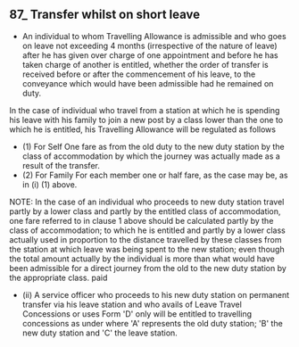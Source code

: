 ## 87\_ Transfer whilst on short leave

- An individual to whom Travelling Allowance is admissible and who goes on leave not exceeding 4 months (irrespective of the nature of leave) after he has given over charge of one appointment and before he has taken charge of another is entitled, whether the order of transfer is received before or after the commencement of his leave, to the conveyance which would have been admissible had he remained on duty.

In the case of individual who travel from a station at which he is spending his leave with his family to join a new post by a class lower than the one to which he is entitled, his Travelling Allowance will be regulated as follows

- (1) For Self One fare as from the old duty to the new duty station by the class of accommodation by which the journey was actually made as a result of the transfer.
- (2) For Family For each member one or half fare, as the case may be, as in (i) (1) above.

NOTE: In the case of an individual who proceeds to new duty station travel partly by a lower class and partly by the entitled class of accommodation, one fare referred to in clause 1 above should be calculated partly by the class of accommodation; to which he is entitled and partly by a lower class actually used in proportion to the distance travelled by these classes from the station at which leave was being spent to the new station; even though the total amount actually by the individual is more than what would have been admissible for a direct journey from the old to the new duty station by the appropriate class. paid

- (ii) A service officer who proceeds to his new duty station on permanent transfer via his leave station and who avails of Leave Travel Concessions or uses Form 'D' only will be entitled to travelling concessions as under where 'A' represents the old duty station; 'B' the new duty station and 'C' the leave station.
